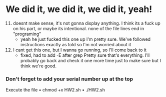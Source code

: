 # We did it, we did it, we did it, yeah!
11. doesnt make sense, it's not gonna display anything. I think its a fuck up on his part, or maybe its intentional. none of the file lines end in "programing" 
     - yeah he just fucked this one up I'm pretty sure. We've followed instructions exactly as told so I'm not worried about it
14. I cant get this one, but I wanna go running, so I'll come back to it
     - fixed, had to add -E after grep
Pretty sure that's everything. I'll probably go back and check it one more time just to make sure but I think we're good.
### Don't forget to add your serial number up at the top

Execute the file
• chmod +x HW2.sh
• ./HW2.sh
